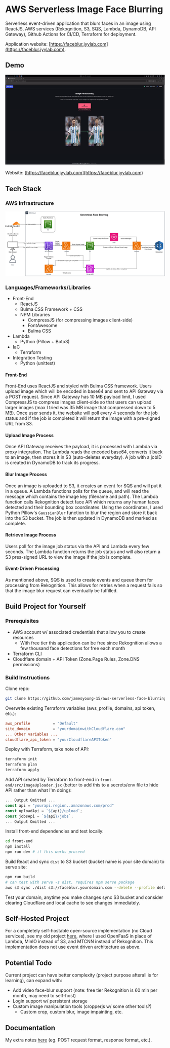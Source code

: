 # AWS Serverless Image Face Blurring

Serverless event-driven application that blurs faces in an image using ReactJS, AWS services (Rekognition, S3, SQS, Lambda, DynamoDB, API Gateway), Github Actions for CI/CD, Terraform for deployment.

Application website: [https://faceblur.jyylab.com](https://faceblur.jyylab.com).

## Demo

![Website Blurring Demo](./media/face-blur-demo.gif)

Website: [https://faceblur.jyylab.com](https://faceblur.jyylab.com)

## Tech Stack

### AWS Infrastructure

![Diagram](./media/Diagram.drawio.png)

### Languages/Frameworks/Libraries

- Front-End
  - ReactJS
  - Bulma CSS Framework + CSS
  - NPM Libraries
    - CompressJS (for compressing images client-side)
    - FontAwesome
    - Bulma CSS
- Lambda
  - Python (Pillow + Boto3)
- IaC
  - Terraform
- Integration Testing
  - Python (unittest)

#### Front-End

Front-End uses ReactJS and styled with Bulma CSS framework. Users upload image which will be encoded in base64 and sent to API Gateway via a POST request. Since API Gateway has 10 MB payload limit, I used CompressJS to compress images client-side so that users can upload larger images (max I tried was 35 MB image that compressed down to 5 MB). Once user sends it, the website will poll every 4 seconds for the job status and if the job is completed it will return the image with a pre-signed URL from S3.

#### Upload Image Process

Once API Gateway receives the payload, it is processed with Lambda via proxy integration. The Lambda reads the encoded base64, converts it back to an image, then stores it in S3 (auto-deletes everyday). A job with a jobID is created in DynamoDB to track its progress.

#### Blur Image Process

Once an image is uploaded to S3, it creates an event for SQS and will put it in a queue. A Lambda functions polls for the queue, and will read the message which contains the image key (filename and path). The Lambda function calls Rekognition detect face API which returns any human faces detected and their bounding box coordinates. Using the coordinates, I used Python Pillow's `GaussianBlur` function to blur the region and store it back into the S3 bucket. The job is then updated in DynamoDB and marked as complete.

#### Retrieve Image Process

Users poll for the image job status via the API and Lambda every few seconds. The Lambda function returns the job status and will also return a S3 pres-signed URL to view the image if the job is complete.

#### Event-Driven Processing

As mentioned above, SQS is used to create events and queue them for processing from Rekognition. This allows for retries when a request fails so that the image blur request can eventually be fulfilled.

## Build Project for Yourself

### Prerequisites

- AWS account w/ associated credentials that allow you to create resources
  - With free tier this application can be free since Rekognition allows a few thousand face detections for free each month
- Terraform CLI
- Cloudflare domain + API Token (Zone.Page Rules, Zone.DNS permissions)

### Build Instructions

Clone repo:

``` bash
git clone https://github.com/jamesyoung-15/aws-serverless-face-blurring
```

Overwrite existing Terraform variables (aws_profile, domains, api token, etc.):

``` conf
aws_profile          = "Default"
site_domain          = "yourdomainwithCloudflare.com"
... Other variables ...
cloudflare_api_token = "yourCloudflareAPIToken"
```

Deploy with Terraform, take note of API:

``` bash
terraform init
terraform plan
terraform apply
```

Add API created by Terraform to front-end in `front-end/src/ImageUploader.jsx` (better to add this to a secrets/env file to hide API rather than what I'm doing):

``` js
... Output Omitted ...
const api = "yourapi.region..amazonaws.com/prod"
const uploadApi = `${api}/upload`;
const jobsApi = `${api}/jobs`;
... Output Omitted ...
```

Install front-end dependencies and test locally:

``` bash
cd front-end
npm install
npm run dev # if this works proceed
```

Build React and sync `dist` to S3 bucket (bucket name is your site domain) to serve site:

``` bash
npm run build
# can test with serve -s dist, requires npm serve package
aws s3 sync ./dist s3://faceblur.yourdomain.com --delete --profile default
```

Test your domain, anytime you make changes sync S3 bucket and consider clearing Cloudflare and local cache to see changes immediately.

## Self-Hosted Project

For a completely self-hostable open-source implementation (no Cloud services), see my old project [here](https://github.com/jamesyoung-15/serverless-face-blurring), where I used OpenFaaS in place of Lambda, MinIO instead of S3, and MTCNN instead of Rekognition. This implementation does not use event driven architecture as above.

## Potential Todo

Current project can have better complexity (project purpose afterall is for learning), can expand with:

- Add video face-blur support (note: free tier Rekognition is 60 min per month, may need to self-host)
- Login support w/ persistent storage
- Custom image manipulation tools (cropperjs w/ some other tools?)
  - Custom crop, custom blur, image impainting, etc.

## Documentation

My extra notes [here](./Docs.md) (eg. POST request format, response format, etc.).
